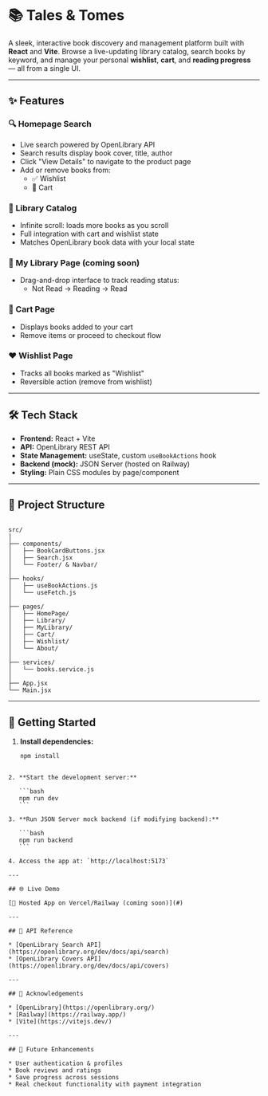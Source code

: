 # 📚 Tales & Tomes

A sleek, interactive book discovery and management platform built with **React** and **Vite**. Browse a live-updating library catalog, search books by keyword, and manage your personal **wishlist**, **cart**, and **reading progress** — all from a single UI.

---

## ✨ Features

### 🔍 Homepage Search

- Live search powered by OpenLibrary API
- Search results display book cover, title, author
- Click "View Details" to navigate to the product page
- Add or remove books from:
  - ✅ Wishlist
  - 🛒 Cart

### 📖 Library Catalog

- Infinite scroll: loads more books as you scroll
- Full integration with cart and wishlist state
- Matches OpenLibrary book data with your local state

### 📁 My Library Page (coming soon)

- Drag-and-drop interface to track reading status:
  - Not Read → Reading → Read

### 🛒 Cart Page

- Displays books added to your cart
- Remove items or proceed to checkout flow

### ❤️ Wishlist Page

- Tracks all books marked as "Wishlist"
- Reversible action (remove from wishlist)

---

## 🛠 Tech Stack

- **Frontend:** React + Vite
- **API:** OpenLibrary REST API
- **State Management:** useState, custom `useBookActions` hook
- **Backend (mock):** JSON Server (hosted on Railway)
- **Styling:** Plain CSS modules by page/component

---

## 📂 Project Structure

```

src/
│
├── components/
│   ├── BookCardButtons.jsx
│   ├── Search.jsx
│   └── Footer/ & Navbar/
│
├── hooks/
│   ├── useBookActions.js
│   └── useFetch.js
│
├── pages/
│   ├── HomePage/
│   ├── Library/
│   ├── MyLibrary/
│   ├── Cart/
│   ├── Wishlist/
│   └── About/
│
├── services/
│   └── books.service.js
│
├── App.jsx
└── Main.jsx

```

---

## 🚀 Getting Started

1. **Install dependencies:**

   ```bash
   npm install
   ```

````

2. **Start the development server:**

   ```bash
   npm run dev
   ```

3. **Run JSON Server mock backend (if modifying backend):**

   ```bash
   npm run backend
   ```

4. Access the app at: `http://localhost:5173`

---

## 🌐 Live Demo

[🔗 Hosted App on Vercel/Railway (coming soon)](#)

---

## 📖 API Reference

* [OpenLibrary Search API](https://openlibrary.org/dev/docs/api/search)
* [OpenLibrary Covers API](https://openlibrary.org/dev/docs/api/covers)

---

## 🙌 Acknowledgements

* [OpenLibrary](https://openlibrary.org/)
* [Railway](https://railway.app/)
* [Vite](https://vitejs.dev/)

---

## 🧠 Future Enhancements

* User authentication & profiles
* Book reviews and ratings
* Save progress across sessions
* Real checkout functionality with payment integration
````
